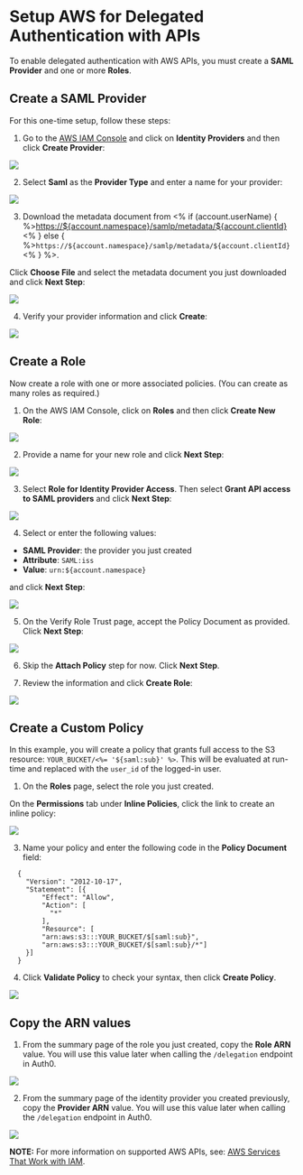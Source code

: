# Setup AWS for Delegated Authentication with APIs

To enable delegated authentication with AWS APIs, you must create a **SAML Provider** and one or more **Roles**.

## Create a SAML Provider

For this one-time setup, follow these steps:

1. Go to the [AWS IAM Console](https://console.aws.amazon.com/iam/home#home) and click on **Identity Providers** and then click **Create Provider**:

  ![](/media/articles/aws-api-setup/aws-api-setup-1.png)

2. Select **Saml** as the **Provider Type** and enter a name for your provider:

  ![](/media/articles/aws-api-setup/aws-api-setup-2.png)

3. Download the metadata document from <% if (account.userName) { %><https://${account.namespace}/samlp/metadata/${account.clientId}><% } else { %>`https://${account.namespace}/samlp/metadata/${account.clientId}`<% } %>.

  Click **Choose File** and select the metadata document you just downloaded and click **Next Step**:

  ![](/media/articles/aws-api-setup/aws-api-setup-3.png)

4. Verify your provider information and click **Create**:

  ![](/media/articles/aws-api-setup/aws-api-setup-4.png)

## Create a Role

Now create a role with one or more associated policies. (You can create as many roles as required.)

1. On the AWS IAM Console, click on **Roles** and then click **Create New Role**:

  ![](/media/articles/aws-api-setup/aws-api-setup-5.png)

2. Provide a name for your new role and click **Next Step**:

  ![](/media/articles/aws-api-setup/aws-api-setup-6.png)

3. Select **Role for Identity Provider Access**. Then select **Grant API access to SAML providers** and click **Next Step**:

  ![](/media/articles/aws-api-setup/aws-api-setup-7.png)

4. Select or enter the following values:

  * **SAML Provider**: the provider you just created
  * **Attribute**: `SAML:iss`
  * **Value**: `urn:${account.namespace}`

  and click **Next Step**:

  ![](/media/articles/aws-api-setup/aws-api-setup-8.png)

5. On the Verify Role Trust page, accept the Policy Document as provided. Click **Next Step**:

  ![](/media/articles/aws-api-setup/aws-api-setup-9.png)

6.  Skip the **Attach Policy** step for now. Click **Next Step**.

7. Review the information and click **Create Role**:

  ![](/media/articles/aws-api-setup/aws-api-setup-10.png)

## Create a Custom Policy

In this example, you will create a policy that grants full access to the S3 resource: `YOUR_BUCKET/<%= '${saml:sub}' %>`. This will be evaluated at run-time and replaced with the `user_id` of the logged-in user.

1. On the **Roles** page, select the role you just created.

  On the **Permissions** tab under **Inline Policies**, click the link to create an inline policy:

  ![](/media/articles/aws-api-setup/aws-api-setup-11.png)

3. Name your policy and enter the following code in the **Policy Document** field:

  ```
    {
      "Version": "2012-10-17",
      "Statement": [{
          "Effect": "Allow",
          "Action": [
            "*"
          ],
          "Resource": [
          "arn:aws:s3:::YOUR_BUCKET/$[saml:sub}",
          "arn:aws:s3:::YOUR_BUCKET/$[saml:sub}/*"]
      }]
    }
  ```

4. Click **Validate Policy** to check your syntax, then click **Create Policy**.

  ![](/media/articles/aws-api-setup/aws-api-setup-12.png)

## Copy the ARN values

1. From the summary page of the role you just created, copy the **Role ARN** value. You will use this value later when calling the `/delegation` endpoint in Auth0.

  ![](/media/articles/aws-api-setup/aws-api-setup-13.png)

2. From the summary page of the identity provider you created previously, copy the **Provider ARN** value. You will use this value later when calling the `/delegation` endpoint in Auth0.

  ![](/media/articles/aws-api-setup/aws-api-setup-14.png)

**NOTE:** For more information on supported AWS APIs, see: [AWS Services That Work with IAM](http://docs.aws.amazon.com/IAM/latest/UserGuide/Using_SpecificProducts.html).